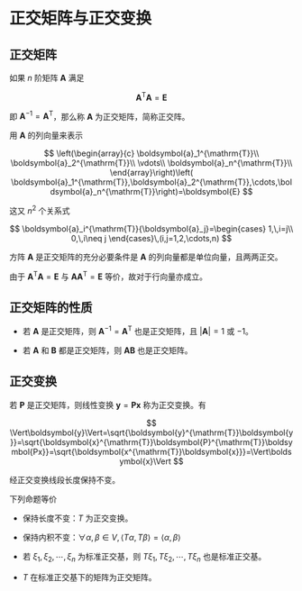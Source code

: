 # 正交矩阵与正交变换

## 正交矩阵

如果 $n$ 阶矩阵 $\boldsymbol{A}$ 满足

$$
\boldsymbol{A}^{\mathrm{T}}\boldsymbol{A}=\boldsymbol{E}
$$

即 $\boldsymbol{A}^{-1}=\boldsymbol{A}^{\mathrm{T}}$，那么称 $\boldsymbol{A}$ 为正交矩阵，简称正交阵。

用 $\boldsymbol{A}$ 的列向量来表示

$$
\left(\begin{array}{c}
\boldsymbol{a}_1^{\mathrm{T}}\\
\boldsymbol{a}_2^{\mathrm{T}}\\
\vdots\\
\boldsymbol{a}_n^{\mathrm{T}}\\
\end{array}\right)\left(
\boldsymbol{a}_1^{\mathrm{T}},\boldsymbol{a}_2^{\mathrm{T}},\cdots,\boldsymbol{a}_n^{\mathrm{T}}\right)=\boldsymbol{E}
$$

这又 $n^2$ 个关系式

$$
\boldsymbol{a}_i^{\mathrm{T}}{\boldsymbol{a}_j}=\begin{cases}
1,\,i=j\\
0,\,i\neq j
\end{cases}\,(i,j=1,2,\cdots,n)
$$

方阵 $\boldsymbol{A}$ 是正交矩阵的充分必要条件是 $\boldsymbol{A}$ 的列向量都是单位向量，且两两正交。

由于 $\boldsymbol{A}^{\mathrm{T}}\boldsymbol{A}=\boldsymbol{E}$ 与 $\boldsymbol{A}\boldsymbol{A}^{\mathrm{T}}=\boldsymbol{E}$ 等价，故对于行向量亦成立。

## 正交矩阵的性质

* 若 $\boldsymbol{A}$ 是正交矩阵，则 $\boldsymbol{A}^{-1}=\boldsymbol{A}^{\mathrm{T}}$ 也是正交矩阵，且 $|\boldsymbol{A}|=1$ 或 $-1$。

* 若 $\boldsymbol{A}$ 和 $\boldsymbol{B}$ 都是正交矩阵，则 $\boldsymbol{AB}$ 也是正交矩阵。

## 正交变换

若 $\boldsymbol{P}$ 是正交矩阵，则线性变换 $\boldsymbol{y}=\boldsymbol{Px}$ 称为正交变换。有

$$
\Vert\boldsymbol{y}\Vert=\sqrt{\boldsymbol{y}^{\mathrm{T}}\boldsymbol{y}}=\sqrt{\boldsymbol{x}^{\mathrm{T}}\boldsymbol{P}^{\mathrm{T}}\boldsymbol{Px}}=\sqrt{\boldsymbol{x^{\mathrm{T}}\boldsymbol{x}}}=\Vert\boldsymbol{x}\Vert
$$

经正交变换线段长度保持不变。

下列命题等价

* 保持长度不变：$T$ 为正交变换。

* 保持内积不变：$\forall\alpha,\beta\in V,\langle T\alpha,T\beta\rangle=\langle\alpha,\beta\rangle$

* 若 $\xi_1,\xi_2,\cdots,\xi_n$ 为标准正交基，则 $T\xi_1,T\xi_2,\cdots,T\xi_n$ 也是标准正交基。

* $T$ 在标准正交基下的矩阵为正交矩阵。
